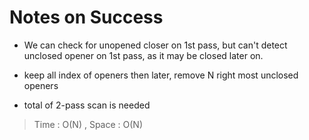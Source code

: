# Notes on Success
+ We can check for unopened closer on 1st pass,
  but can't detect unclosed opener on 1st pass, 
    as it may be closed later on.

+ keep all index of openers then later, remove N right most
  unclosed openers

+ total of 2-pass scan is needed

> Time : O(N) , Space : O(N)
